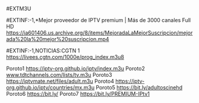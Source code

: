 #EXTM3U

#EXTINF:-1,*Mejor proveedor de IPTV premium | Más de 3000 canales Full HD
https://ia601406.us.archive.org/8/items/MejoradaLaMejorSuscripcion/mejorada%20la%20mejor%20suscripcion.mp4

#EXTINF:-1,NOTICIAS:CGTN 1
https://livees.cgtn.com/1000e/prog_index.m3u8

Poroto1
https://iptv-org.github.io/iptv/index.m3u
Poroto2
www.tdtchannels.com/lists/tv.m3u
Poroto3
https://iptvmate.net/files/adult.m3u
Poroto4
https://iptv-org.github.io/iptv/countries/mx.m3u
Poroto5
https://bit.ly/adultoscinehd
Poroto6
https://bit.ly/
Poroto7
https://bit.ly/PREMIUM-IPtv1





